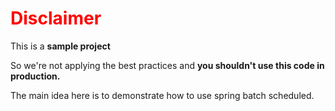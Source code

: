 <h1>
    <span style="color:#ff0000">Disclaimer</span>
</h1>

This is a **sample project**

So we're not applying the best practices and **you shouldn't use this code in production.**

The main idea here is to demonstrate how to use spring batch scheduled.
